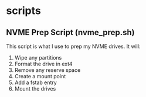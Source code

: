 # scripts

## NVME Prep Script (nvme_prep.sh)
This script is what I use to prep my NVME drives. It will:
1. Wipe any partitions
2. Format the drive in ext4
3. Remove any reserve space
4. Create a mount point
5. Add a fstab entry
6. Mount the drives
